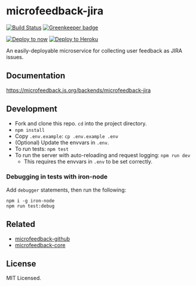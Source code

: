 # microfeedback-jira

[![Build Status](https://travis-ci.org/microfeedback/microfeedback-jira.svg?branch=master)](https://travis-ci.org/microfeedback/microfeedback-jira)
[![Greenkeeper badge](https://badges.greenkeeper.io/microfeedback/microfeedback-jira.svg)](https://greenkeeper.io/)

[![Deploy to now](https://deploy.now.sh/static/button.svg)](https://deploy.now.sh/?repo=https://github.com/microfeedback/microfeedback-jira&env=JIRA_USERNAME&env=JIRA_PASSWORD&env=JIRA_HOST)
[![Deploy to Heroku](https://www.herokucdn.com/deploy/button.svg)](https://heroku.com/deploy)

An easily-deployable microservice for collecting user feedback as JIRA issues.

## Documentation

https://microfeedback.js.org/backends/microfeedback-jira

## Development

* Fork and clone this repo. `cd` into the project directory.
* `npm install`
* Copy `.env.example`: `cp .env.example .env`
* (Optional) Update the envvars in `.env`.
* To run tests: `npm test`
* To run the server with auto-reloading and request logging: `npm run dev`
  * This requires the envvars in `.env` to be set correctly.

### Debugging in tests with iron-node

Add `debugger` statements, then run the following:

```
npm i -g iron-node
npm run test:debug
```

## Related

- [microfeedback-github](https://github.com/microfeedback/microfeedback-github)
- [microfeedback-core](https://github.com/microfeedback/microfeedback-core)

## License

MIT Licensed.
